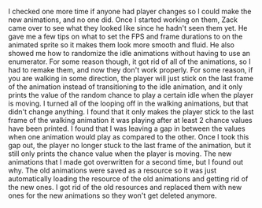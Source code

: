 I checked one more time if anyone had player changes so I could make the new animations, and no one did. Once I started working on them, Zack came over to see what they looked like since he hadn't seen them yet. He gave me a few tips on what to set the FPS and frame durations to on the animated sprite so it makes them look more smooth and fluid. He also showed me how to randomize the idle animations without having to use an enumerator. For some reason though, it got rid of all of the animations, so I had to remake them, and now they don't work properly. For some reason, if you are walking in some direction, the player will just stick on the last frame of the animation instead of transitioning to the idle animation, and it only prints the value of the random chance to play a certain idle when the player is moving. I turned all of the looping off in the walking animations, but that didn't change anything. I found that it only makes the player stick to the last frame of the walking animation it was playing after at least 2 chance values have been printed. I found that I was leaving a gap in between the values when one animation would play as compared to the other. Once I took this gap out, the player no longer stuck to the last frame of the animation, but it still only prints the chance value when the player is moving. The new animations that I made got overwritten for a second time, but I found out why. The old animations were saved as a resource so it was just automatically loading the resource of the old animations and getting rid of the new ones. I got rid of the old resources and replaced them with new ones for the new animations so they won't get deleted anymore. 
